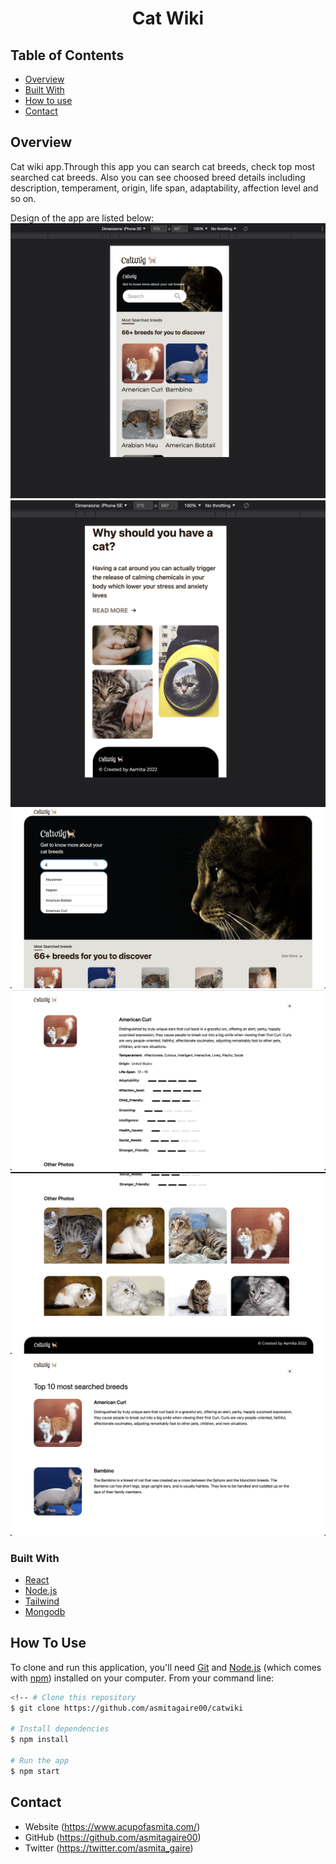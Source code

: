 <h1 align="center">Cat Wiki</h1>

## Table of Contents

- [Overview](#overview)
- [Built With](#built-with)
- [How to use](#how-to-use)
- [Contact](#contact)

## Overview

Cat wiki app.Through this app you can search cat breeds, check top most searched cat breeds.
Also you can see choosed breed details including description, temperament, origin, life span, adaptability, affection level and so on.

Design of the app are listed below:
![](client/public/assets/Screen%20Shot2.png)
![](client/public/assets/Screen%20Shot3.png)
![](client/public/assets/Screen%20Shot4.png)
![](client/public/assets/Screen%20Shot7.png)
![](client/public/assets/Screen%20Shot6.png)
![](client/public/assets/Screen%20Shot1.png)

### Built With

- [React](https://reactjs.org/)
- [Node.js](https://nodejs.org/en/docs/)
- [Tailwind](https://tailwindcss.com/)
- [Mongodb](https://www.mongodb.com/)

## How To Use

To clone and run this application, you'll need [Git](https://git-scm.com) and [Node.js](https://nodejs.org/en/download/) (which comes with [npm](http://npmjs.com)) installed on your computer. From your command line:

```bash -->
<!-- # Clone this repository
$ git clone https://github.com/asmitagaire00/catwiki

# Install dependencies
$ npm install

# Run the app
$ npm start
```

## Contact

- Website (https://www.acupofasmita.com/)
- GitHub (https://github.com/asmitagaire00)
- Twitter (https://twitter.com/asmita_gaire)
